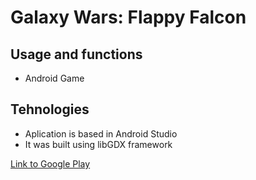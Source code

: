 # Galaxy Wars: Flappy Falcon

## Usage and functions
* Android Game

## Tehnologies
* Aplication is based in Android Studio
* It was built using libGDX framework

[Link to Google Play](https://play.google.com/store/apps/details?id=com.mazej.game)
